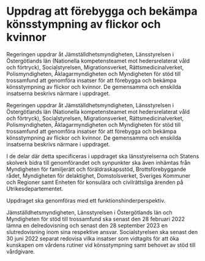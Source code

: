 # Uppdrag att förebygga och bekämpa könsstympning av flickor och kvinnor

Regeringen uppdrar åt Jämställdhetsmyndigheten, Länsstyrelsen i Östergötlands län (Nationella kompetensteamet mot hedersrelaterat våld och förtryck), Socialstyrelsen, Migrationsverket, Rättsmedicinalverket, Polismyndigheten, Åklagarmyndigheten och Myndigheten för stöd till trossamfund att genomföra insatser för att förebygga och bekämpa könsstympning av flickor och kvinnor. De gemensamma och enskilda insatserna beskrivs närmare i uppdraget.

Regeringen uppdrar åt Jämställdhetsmyndigheten, Länsstyrelsen i Östergötlands län (Nationella kompetensteamet mot hedersrelaterat våld och förtryck), Socialstyrelsen, Migrationsverket, Rättsmedicinalverket, Polismyndigheten, Åklagarmyndigheten och Myndigheten för stöd till trossamfund att genomföra insatser för att förebygga och bekämpa könsstympning av flickor och kvinnor. De gemensamma och enskilda insatserna beskrivs närmare i uppdraget.

I de delar där detta specificeras i uppdraget ska länsstyrelserna och Statens skolverk bidra till genomförandet och synpunkter ska även inhämtas från Myndigheten för familjerätt och föräldraskapsstöd, Brottsförebyggande rådet, Myndigheten för delaktighet, Domstolsverket, Sveriges Kommuner och Regioner samt Enheten för konsulära och civilrättsliga ärenden på Utrikesdepartementet.

Uppdraget ska genomföras med ett funktionshinderperspektiv.

Jämställdhetsmyndigheten, Länsstyrelsen i Östergötlands län och Myndigheten för stöd till trossamfund ska senast den 28 februari 2022 lämna en delredovisning och senast den 28 september 2023 en slutredovisning inom sina respektive ansvar. Socialstyrelsen ska senast den 30 juni 2022 separat redovisa vilka insatser som vidtagits för att öka kunskapen om vårdens rutiner vid könsstympning samt behovet av stöd till vårdgivare.
